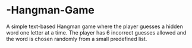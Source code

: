 # -Hangman-Game
A simple text-based Hangman game where the player guesses a hidden word one letter at a time. The player has 6 incorrect guesses allowed and the word is chosen randomly from a small predefined list.

